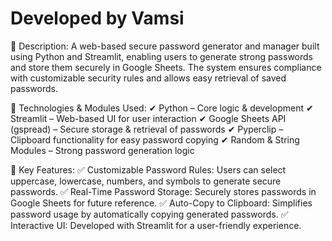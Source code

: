 # Developed by Vamsi
📌 Description:
A web-based secure password generator and manager built using Python and Streamlit, enabling users to generate strong passwords and store them securely in Google Sheets. The system ensures compliance with customizable security rules and allows easy retrieval of saved passwords.

📌 Technologies & Modules Used:
✔ Python – Core logic & development
✔ Streamlit – Web-based UI for user interaction
✔ Google Sheets API (gspread) – Secure storage & retrieval of passwords
✔ Pyperclip – Clipboard functionality for easy password copying
✔ Random & String Modules – Strong password generation logic

📌 Key Features:
✅ Customizable Password Rules: Users can select uppercase, lowercase, numbers, and symbols to generate secure passwords.
✅ Real-Time Password Storage: Securely stores passwords in Google Sheets for future reference.
✅ Auto-Copy to Clipboard: Simplifies password usage by automatically copying generated passwords.
✅ Interactive UI: Developed with Streamlit for a user-friendly experience.
